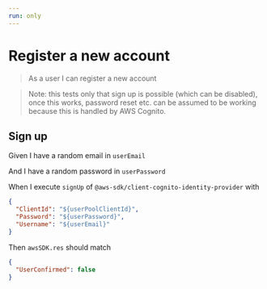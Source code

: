 ```yaml
---
run: only
---
```


# Register a new account

> As a user I can register a new account

> Note: this tests only that sign up is possible (which can be disabled), once
> this works, password reset etc. can be assumed to be working because this is
> handled by AWS Cognito.

## Sign up

Given I have a random email in `userEmail`

And I have a random password in `userPassword`

When I execute `signUp` of `@aws-sdk/client-cognito-identity-provider` with

```json
{
  "ClientId": "${userPoolClientId}",
  "Password": "${userPassword}",
  "Username": "${userEmail}"
}
```

Then `awsSDK.res` should match

```json
{
  "UserConfirmed": false
}
```
